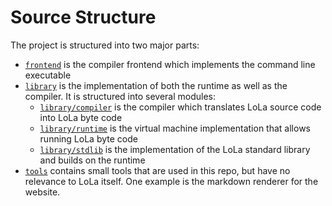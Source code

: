# Source Structure

The project is structured into two major parts:
- [`frontend`](frontend/) is the compiler frontend which implements the command line executable
- [`library`](library/) is the implementation of both the runtime as well as the compiler. It is structured into several modules:
    - [`library/compiler`](library/compiler/) is the compiler which translates LoLa source code into LoLa byte code
    - [`library/runtime`](library/runtime) is the virtual machine implementation that allows running LoLa byte code
    - [`library/stdlib`](library/stdlib) is the implementation of the LoLa standard library and builds on the runtime
- [`tools`](tools/) contains small tools that are used in this repo, but have no relevance to LoLa itself. One example is the markdown renderer for the website.